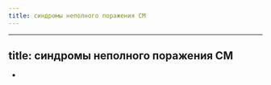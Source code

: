 ```yaml
---
title: синдромы неполного поражения СМ
---
```


- ---
title: синдромы неполного поражения СМ
---

- 
